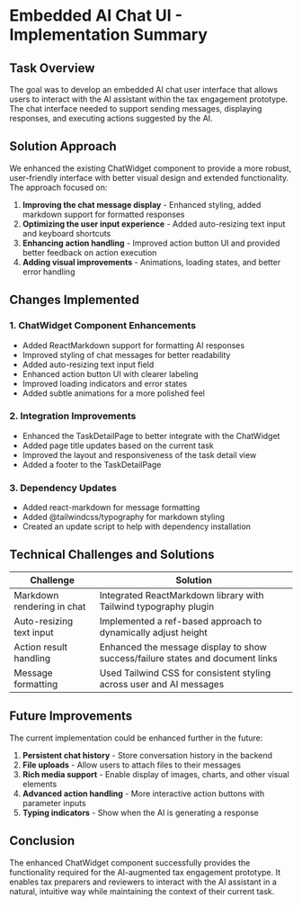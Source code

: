 # Embedded AI Chat UI - Implementation Summary

## Task Overview
The goal was to develop an embedded AI chat user interface that allows users to interact with the AI assistant within the tax engagement prototype. The chat interface needed to support sending messages, displaying responses, and executing actions suggested by the AI.

## Solution Approach
We enhanced the existing ChatWidget component to provide a more robust, user-friendly interface with better visual design and extended functionality. The approach focused on:

1. **Improving the chat message display** - Enhanced styling, added markdown support for formatted responses
2. **Optimizing the user input experience** - Added auto-resizing text input and keyboard shortcuts
3. **Enhancing action handling** - Improved action button UI and provided better feedback on action execution
4. **Adding visual improvements** - Animations, loading states, and better error handling

## Changes Implemented

### 1. ChatWidget Component Enhancements
- Added ReactMarkdown support for formatting AI responses
- Improved styling of chat messages for better readability
- Added auto-resizing text input field
- Enhanced action button UI with clearer labeling
- Improved loading indicators and error states
- Added subtle animations for a more polished feel

### 2. Integration Improvements
- Enhanced the TaskDetailPage to better integrate with the ChatWidget
- Added page title updates based on the current task
- Improved the layout and responsiveness of the task detail view
- Added a footer to the TaskDetailPage

### 3. Dependency Updates
- Added react-markdown for message formatting
- Added @tailwindcss/typography for markdown styling
- Created an update script to help with dependency installation

## Technical Challenges and Solutions

| Challenge | Solution |
|-----------|----------|
| Markdown rendering in chat | Integrated ReactMarkdown library with Tailwind typography plugin |
| Auto-resizing text input | Implemented a ref-based approach to dynamically adjust height |
| Action result handling | Enhanced the message display to show success/failure states and document links |
| Message formatting | Used Tailwind CSS for consistent styling across user and AI messages |

## Future Improvements
The current implementation could be enhanced further in the future:

1. **Persistent chat history** - Store conversation history in the backend
2. **File uploads** - Allow users to attach files to their messages
3. **Rich media support** - Enable display of images, charts, and other visual elements
4. **Advanced action handling** - More interactive action buttons with parameter inputs
5. **Typing indicators** - Show when the AI is generating a response

## Conclusion
The enhanced ChatWidget component successfully provides the functionality required for the AI-augmented tax engagement prototype. It enables tax preparers and reviewers to interact with the AI assistant in a natural, intuitive way while maintaining the context of their current task.
